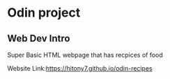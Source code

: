 # Odin project 
## Web Dev Intro
Super Basic HTML webpage that has recpices of food  


Website Link:https://hitony7.github.io/odin-recipes
